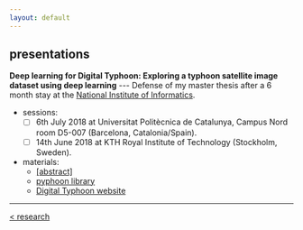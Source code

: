 ```yaml
---
layout: default
---
```


## presentations

**Deep learning for Digital Typhoon: Exploring a typhoon satellite image dataset using deep learning** --- Defense of my master thesis after a 6 month stay at the [National Institute of Informatics](https://www.nii.ac.jp/en/). 
  - sessions:
    - [ ] 6th July 2018 at Universitat Politècnica de Catalunya, Campus Nord room D5-007 (Barcelona, Catalonia/Spain).
    - [ ] 14th June 2018 at KTH Royal Institute of Technology (Stockholm, Sweden).
  - materials:
    - [[abstract]](tfmabstract.md)
    - [pyphoon library](http://lcsrg.me/pyphoon)
    - [Digital Typhoon website](http://digital-typhoon.org)

---

[< research](research.md)
  
